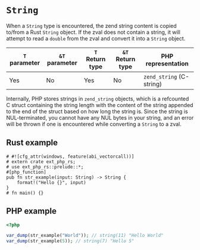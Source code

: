 # `String`

When a `String` type is encountered, the zend string content is copied to/from a
Rust `String` object. If the zval does not contain a string, it will attempt to
read a `double` from the zval and convert it into a `String` object.

| `T` parameter | `&T` parameter | `T` Return type | `&T` Return type | PHP representation       |
| ------------- | -------------- | --------------- | ---------------- | ------------------------ |
| Yes           | No             | Yes             | No               | `zend_string` (C-string) |

Internally, PHP stores strings in `zend_string` objects, which is a refcounted C
struct containing the string length with the content of the string appended to
the end of the struct based on how long the string is. Since the string is
NUL-terminated, you cannot have any NUL bytes in your string, and an error will
be thrown if one is encountered while converting a `String` to a zval.

## Rust example

```rust,no_run
# #![cfg_attr(windows, feature(abi_vectorcall))]
# extern crate ext_php_rs;
# use ext_php_rs::prelude::*;
#[php_function]
pub fn str_example(input: String) -> String {
    format!("Hello {}", input)
}
# fn main() {}
```

## PHP example

```php
<?php

var_dump(str_example("World")); // string(11) "Hello World"
var_dump(str_example(5)); // string(7) "Hello 5"
```
